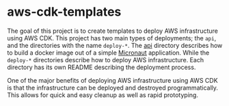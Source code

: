 # aws-cdk-templates

The goal of this project is to create templates to deploy AWS infrastructure using AWS CDK. This project has two main types of deployments; the `api`, and the directories with the name `deploy-*`. The [api](api) directory describes how to build a docker image out of a simple [Micronaut](https://micronaut.io/) application. While the `deploy-*` directories describe how to deploy AWS infrastructure. Each directory has its own README describing the deployment process.

One of the major benefits of deploying AWS infrastructure using AWS CDK is that the infrastructure can be deployed and destroyed programmatically. This allows for quick and easy cleanup as well as rapid prototyping.
